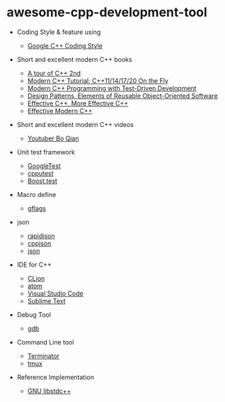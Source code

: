 # awesome-cpp-development-tool
- Coding Style & feature using

  - [Google C++ Coding Style](https://google.github.io/styleguide/cppguide.html#cpplint)
- Short and excellent modern C++ books
  - [A tour of C++ 2nd](http://www.stroustrup.com/tour2.html)
  - [Modern C++ Tutorial: C++11/14/17/20 On the Fly](https://github.com/changkun/modern-cpp-tutorial)
  - [Modern C++ Programming with Test-Driven Development](https://github.com/dave00galloway/shiny-octo-archer/blob/master/Modern%20C%2B%2B%20Programming%20with%20Test-Driven%20Development.pdf)
  - [Design Patterns, Elements of Reusable Object-Oriented Software](https://github.com/dieforfree/edsebooks/blob/master/ebooks/Design%20Patterns%2C%20Elements%20of%20Reusable%20Object-Oriented%20Software.pdf)
  - [Effective C++, More Effective C++](http://icedane.insomnia247.nl/secretlol/Effective%20C++%3BMore%20Effective%20C++.pdf)
  - [Effective Modern C++](https://www.pdfdrive.com/effective-modern-c-d33410846.html)
- Short and excellent modern C++ videos
  - [Youtuber Bo Qian](https://www.youtube.com/channel/UCEOGtxYTB6vo6MQ-WQ9W_nQ)
- Unit test framework 
  - [GoogleTest](https://github.com/google/googletest)
  - [cpputest](https://github.com/cpputest/cpputest)
  - [Boost.test](https://github.com/boostorg/test)
- Macro define 
  - [gflags](https://github.com/gflags/gflags)
- json 
  - [rapidjson](https://github.com/Tencent/rapidjson)
  - [cppjson](https://github.com/open-source-parsers/jsoncpp)
  - [json](https://github.com/nlohmann/json)
- IDE for C++ 
  - [CLion](https://www.jetbrains.com/clion/)
  - [atom](https://atom.io)
  - [Visual Studio Code](https://code.visualstudio.com)
  - [Sublime Text](https://www.sublimetext.com)
- Debug Tool 
  - [gdb](https://github.com/cyrus-and/gdb-dashboard)
- Command Line tool
  - [Terminator](https://gnometerminator.blogspot.com/p/introduction.html)
  - [tmux](https://github.com/tmux/tmux)
- Reference Implementation
  - [GNU libstdc++](https://gcc.gnu.org/onlinedocs/gcc-9.2.0/libstdc++/api/modules.html)
